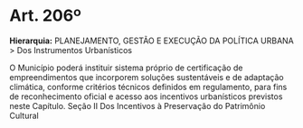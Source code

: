 # Art. 206º

**Hierarquia:** PLANEJAMENTO, GESTÃO E EXECUÇÃO DA POLÍTICA URBANA > Dos Instrumentos Urbanísticos

O Município poderá instituir sistema próprio de certificação de empreendimentos que incorporem soluções sustentáveis e de adaptação climática, conforme critérios técnicos definidos em regulamento, para fins de reconhecimento oficial e acesso aos incentivos urbanísticos previstos neste Capítulo.
Seção II
Dos Incentivos à Preservação do Patrimônio Cultural






